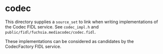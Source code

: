 # codec

This directory supplies a `source_set` to link when writing implementations of
the Codec FIDL service. See `codec_impl.h` and
`public/fidl/fuchsia.mediacodec/codec.fidl`.

These implementations can be considered as candidates by the CodecFactory FIDL
service.